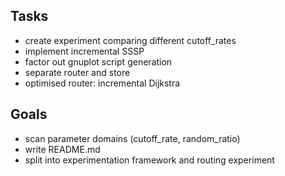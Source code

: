 ## Tasks

- create experiment comparing different cutoff_rates
- implement incremental SSSP
- factor out gnuplot script generation
- separate router and store
- optimised router: incremental Dijkstra


## Goals

- scan parameter domains (cutoff_rate, random_ratio)
- write README.md
- split into experimentation framework and routing experiment
